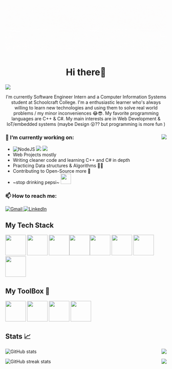 ![Bannerimage](images/banner.gif)

<h1 align="center"> Hi there👋  </h1> <img src="https://gpvc.arturio.dev/Xlient" align="center">


<p align="center">I'm currently Software Engineer Intern and a Computer Information Systems student at Schoolcraft College. I'm a enthusiastic learner who's always willing to learn new technologies and using them to solve real world problems / my minor inconveniences 😂😎.  My favorite programming languages are C++ & C#. 
  My main interests are in Web Development & IoT/embedded systems (maybe Design 😮?? but programming is more fun )
</p>
  
### 🌱 I’m currently working on: <img src="https://media1.tenor.com/images/62550b92246d0919cc9e7884f7be9817/tenor.gif?itemid=15349911" align="right">
- <img alt="NodeJS" src="https://img.shields.io/badge/node.js%20-%2343853D.svg?&style=for-the-badge&logo=node.js&logoColor=white"/> <img src="https://img.shields.io/badge/JavaScript-F7DF1E?style=for-the-badge&logo=javascript&logoColor=black"> <img src="https://img.shields.io/badge/jQuery-0769AD?style=for-the-badge&logo=jquery&logoColor=white">
- Web Projects mostly
- Writing cleaner code and learning C++ and C# in depth
- Practicing Data structures & Algorithms 🧠🤯
- Contributing to Open-Source more 💌
-  ~stop drinking pepsi~   <img src="https://media.tenor.com/images/6f9652e79f9697ff8426892081a460ae/tenor.gif" width="32" height="32">

### 📫 How to reach me: 
<a href="mailto:lakaleigh.harris@gmail.com"> <img alt="Gmail" src="https://img.shields.io/badge/Gmail-D14836?style=for-the-badge&logo=gmail&logoColor=white" /> </a>
<a href="https://www.linkedin.com/in/la-kaleigh-harris-01/"><img alt="LinkedIn" src="https://img.shields.io/badge/linkedin%20-%230077B5.svg?&style=for-the-badge&logo=linkedin&logoColor=white"/></a>

## My Tech Stack
<img src="https://camo.githubusercontent.com/8d56e87edf99e89bfc457cd62462e0b7aae19e6b197b1df5c542d474d8d76f81/68747470733a2f2f646576656c6f7065722e6665646f726170726f6a6563742e6f72672f7374617469632f6c6f676f2f6373686172702e706e67" width="64" height="64"> <img src="https://upload.wikimedia.org/wikipedia/commons/thumb/1/18/ISO_C%2B%2B_Logo.svg/306px-ISO_C%2B%2B_Logo.svg.png" width="64" height="64"> <img src="https://www.flaticon.com/svg/vstatic/svg/226/226777.svg?token=exp=1617829761~hmac=3d5285a0a2e90499f5f0b7386819fb64"  width="64" height="64"><img src="https://cdn4.iconfinder.com/data/icons/logos-and-brands/512/267_Python_logo-512.png" width="64" height="64"><img src="https://www.flaticon.com/svg/vstatic/svg/888/888859.svg?token=exp=1617829209~hmac=653b85bd56878c3ed5291db19ae664ee" width="64" height="64"> <img src="https://www.flaticon.com/svg/vstatic/svg/888/888847.svg?token=exp=1617829263~hmac=edc26ee2697fe7809e9bc461eae96fb5" width="64" height="64"> <img src="https://www.flaticon.com/svg/vstatic/svg/1348/1348052.svg?token=exp=1617829354~hmac=a752f1fe9a87b0f8281a4951322e358a" width="64" height="64"> <img src="https://image.flaticon.com/icons/png/128/919/919828.png" width="64" height="64">

## My ToolBox 🔧
   <img src="https://www.flaticon.com/svg/vstatic/svg/906/906324.svg?token=exp=1617830145~hmac=c856798a426058fcfe0558f671346260" width="64" height="64"> <img src="https://www.flaticon.com/svg/vstatic/svg/873/873117.svg?token=exp=1617830421~hmac=3d4aae76bbe0f0e6c32c6f86715ccafa" width="64" height="64"> <img src="https://freepngimg.com/download/ubuntu/65755-fedora-icons-private-server-computer-operating-virtual.png" width="64" height="64">
 <img src="https://image.flaticon.com/icons/png/128/888/888882.png" width="64" height="64">
 
## Stats 📈

<img src="https://github-readme-stats.vercel.app/api/top-langs/?username=Xlient&theme=nightowl&show_icons=true&layout=compact" align="right">

![GitHub stats](https://github-readme-stats.vercel.app/api?username=Xlient&theme=nightowl&show_icons=true)  

![GitHub streak stats](https://github-readme-streak-stats.herokuapp.com/?user=Xlient&theme=nightowl&show_icons=true)  <a href="https://github.com/Xlient/Smart-HomeGarden">
  <img align="right" src="https://github-readme-stats.vercel.app/api/pin/?username=Xlient&repo=Smart-HomeGarden&theme=nightowl" />
</a>


